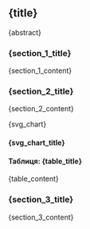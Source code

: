 <div class="content-wrapper">
    <div class="title-container">
        <h2 class="title">{title}</h2>
        <p class="abstract">{abstract}</p>
    </div>
    <div class="section-container">
        <h3 class="section-title">{section_1_title}</h3>
        <p class="section-content">{section_1_content}</p>
    </div>
    <div class="section-container">
        <h3 class="section-title">{section_2_title}</h3>
        <p class="section-content">{section_2_content}</p>
    </div>
    <div class="content-container">
        <div class="chart-container" style="width: 28%">
            <span class="svg-chart">{svg_chart}</span>
            <h4 class="svg-chart-title">{svg_chart_title}</h4>
        </div>
        <div class="table-container" style="width: 68%">
            <h4 class="table-title">Таблиця: {table_title}</h4>
            <p class="section-content">{table_content}</p>
        </div>
    </div>
    <div class="section-container">
        <h3 class="section-title">{section_3_title}</h3>
        <p class="section-content">{section_3_content}</p>
    </div>
    
</div>
